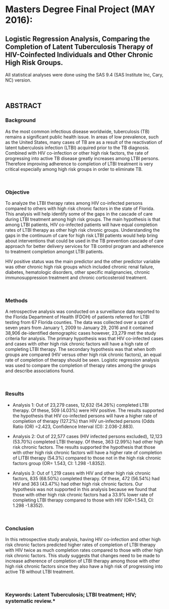 # Masters Degree Final Project (MAY 2016): 
## Logistic Regression Analysis, Comparing the Completion of Latent Tuberculosis Therapy of HIV-Coinfected Individuals and Other Chronic High Risk Groups.

All statistical analyses were done using the SAS 9.4 (SAS Institute Inc, Cary, NC) version.
<p>&nbsp;</p>

## ABSTRACT
<div class="alert alert-block alert-info" style="margin-top: 20px">

### **Background**
As the most common infectious disease worldwide, tuberculosis (TB) remains a significant public health issue. In areas of low prevalence, such as the United States, many cases of TB are as a result of the reactivation of latent tuberculosis infection (LTBI) acquired prior to the TB diagnosis. Combined with HIV co-infection or other high risk factors, the rate of progressing into active TB disease greatly increases among LTBI persons. Therefore improving adherence to completion of LTBI treatment is very critical especially among high risk groups in order to eliminate TB.
<p>&nbsp;</p>

### **Objective**
To analyze the LTBI therapy rates among HIV co-infected persons compared to others with high risk chronic factors in the state of Florida. This analysis will help identify some of the gaps in the cascade of care during LTBI treatment among high risk groups. The main hypothesis is that among LTBI patients, HIV co-infected patients will have equal completion rates of LTBI therapy as other high risk chronic groups. Understanding the gaps in the continuum of care for high risk LTBI patients would help bring about interventions that could be used in the TB prevention cascade of care approach for better delivery services for TB control program and adherence to treatment completion amongst LTBI patients.

</p> HIV positive status was the main predictor and the other predictor variable was other chronic high risk groups which included chronic renal failure, diabetes, hematologic disorders, other specific malignancies, chronic immunosuppression treatment and chronic corticosteroid treatment.
<p>&nbsp;</p>

### **Methods**
A retrospective analysis was conducted on a surveillance data reported to the Florida Department of Health (FDOH) of patients referred for LTBI testing from 67 Florida counties. The data was collected over a span of seven years from January 1, 2009 to January 29, 2016 and it contained 38,906 de-identified demographic cases however, 23,279 met the study criteria for analysis. The primary hypothesis was that HIV co-infected cases and cases with other high risk chronic factors will have a high rate of completing LTBI therapy. The secondary hypothesis was that when both groups are compared (HIV versus other high risk chronic factors), an equal rate of completion of therapy should be seen. Logistic regression analysis was used to compare the completion of therapy rates among the groups and describe associations found.
<p>&nbsp;</p>

### **Results**
* Analysis 1:
Out of 23,279 cases, 12,632 (54.26%) completed LTBI therapy. Of these, 509 (4.03%) were HIV positive. The results supported the hypothesis that HIV co-infected persons will have a higher rate of completion of therapy (127.2%) than HIV un-infected persons (Odds Ratio (OR) =2.423, Confidence Interval (CI): 2.036-2.883).


* Analysis 2:
Out of 22,577 cases (HIV infected persons excluded), 12,123 (53.70%) completed LTBI therapy. Of these, 363 (2.99%) had other high risk chronic factors. The results supported the hypothesis that those with other high risk chronic factors will have a higher rate of completion of LITBI therapy (54.3%) compared to those not in the high risk chronic factors group (OR= 1.543, CI: 1.298 -1.8352).


* Analysis 3:
Out of 1,219 cases with HIV and other high risk chronic factors, 835 (68.50%) completed therapy. Of these, 472 (56.54%) had HIV and 363 (43.47%) had other high risk chronic factors. Our hypothesis was not supported in this analysis because we found that those with other high risk chronic factors had a 33.9% lower rate of completing LTBI therapy compared to those with HIV (OR=1.543, CI: 1.298 -1.8352).
<p>&nbsp;</p>

### **Conclusion**
In this retrospective study analysis, having HIV co-infection and other high risk chronic factors predicted higher rates of completion of LTBI therapy with HIV twice as much completion rates compared to those with other high risk chronic factors. This study suggests that changes need to be made to increase adherence of completion of LTBI therapy among those with other high risk chronic factors since they also have a high risk of progressing into active TB without LTBI treatment.
<p>&nbsp;</p>

### **Keywords: Latent Tuberculosis; LTBI treatment; HIV; systematic review.***
